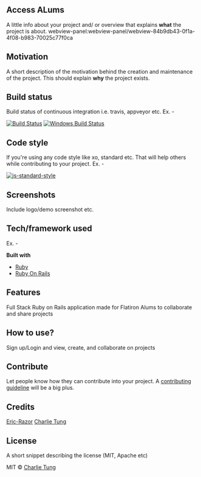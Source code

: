 ## Access ALums
A little info about your project and/ or overview that explains **what** the project is about.
webview-panel:webview-panel/webview-84b9db43-0f1a-4f08-b983-70025c77f0ca
## Motivation
A short description of the motivation behind the creation and maintenance of the project. This should explain **why** the project exists.

## Build status
Build status of continuous integration i.e. travis, appveyor etc. Ex. - 

[![Build Status](https://travis-ci.org/akashnimare/foco.svg?branch=master)](https://travis-ci.org/akashnimare/foco)
[![Windows Build Status](https://ci.appveyor.com/api/projects/status/github/akashnimare/foco?branch=master&svg=true)](https://ci.appveyor.com/project/akashnimare/foco/branch/master)

## Code style
If you're using any code style like xo, standard etc. That will help others while contributing to your project. Ex. -

[![js-standard-style](https://img.shields.io/badge/code%20style-standard-brightgreen.svg?style=flat)](https://github.com/feross/standard)
 
## Screenshots
Include logo/demo screenshot etc.

## Tech/framework used
Ex. -

<b>Built with</b>
- [Ruby](https://www.ruby-lang.org/en/)
- [Ruby On Rails](https://rubyonrails.org/)


## Features
Full Stack Ruby on Rails application made for Flatiron Alums to collaborate and share projects

## How to use?
Sign up/Login and view, create, and collaborate on projects

## Contribute

Let people know how they can contribute into your project. A [contributing guideline](https://github.com/zulip/zulip-electron/blob/master/CONTRIBUTING.md) will be a big plus.

## Credits
[Eric-Razor](https://github.com/eric-razor) 
[Charlie Tung](https://chotung.github.io/)

## License
A short snippet describing the license (MIT, Apache etc)

MIT © [Charlie Tung](https://chotung.github.io/)

